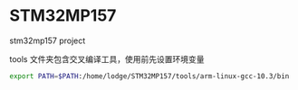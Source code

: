 # STM32MP157
stm32mp157 project

tools 文件夹包含交叉编译工具，使用前先设置环境变量

``` bash
export PATH=$PATH:/home/lodge/STM32MP157/tools/arm-linux-gcc-10.3/bin
```




